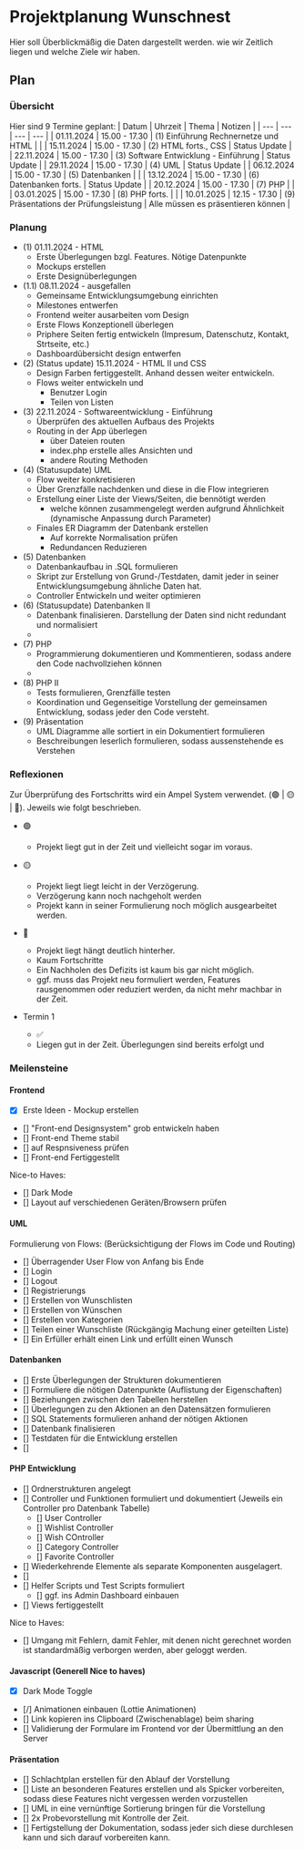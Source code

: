 # Projektplanung Wunschnest

Hier soll Überblickmäßig die Daten dargestellt werden. wie wir Zeitlich liegen und welche Ziele wir haben.

## Plan

### Übersicht

Hier sind 9 Termine geplant:
| Datum | Uhrzeit | Thema | Notizen |
| --- | --- | --- | --- |
| 01.11.2024 | 15.00 - 17.30 | (1) Einführung Rechnernetze und HTML | |
| 15.11.2024 | 15.00 - 17.30 | (2) HTML forts., CSS | Status Update |
| 22.11.2024 | 15.00 - 17.30 | (3) Software Entwicklung - Einführung | Status Update |
| 29.11.2024 | 15.00 - 17.30 | (4) UML | Status Update |
| 06.12.2024 | 15.00 - 17.30 | (5) Datenbanken | |
| 13.12.2024 | 15.00 - 17.30 | (6) Datenbanken forts. | Status Update |
| 20.12.2024 | 15.00 - 17.30 | (7) PHP | |
| 03.01.2025 | 15.00 - 17.30 | (8) PHP forts. | |
| 10.01.2025 | 12.15 - 17.30 | (9) Präsentations der Prüfungsleistung | Alle müssen es präsentieren können |

### Planung

- (1) 01.11.2024 - HTML
  - Erste Überlegungen bzgl. Features. Nötige Datenpunkte
  - Mockups erstellen
  - Erste Designüberlegungen
- (1.1) 08.11.2024 - ausgefallen
  - Gemeinsame Entwicklungsumgebung einrichten
  - Milestones entwerfen
  - Frontend weiter ausarbeiten vom Design
  - Erste Flows Konzeptionell überlegen
  - Priphere Seiten fertig entwickeln (Impresum, Datenschutz, Kontakt, Strtseite, etc.)
  - Dashboardübersicht design entwerfen
- (2) (Status update) 15.11.2024 - HTML II und CSS
  - Design Farben fertiggestellt. Anhand dessen weiter entwickeln.
  - Flows weiter entwickeln und
    - Benutzer Login
    - Teilen von Listen
- (3) 22.11.2024 - Softwareentwicklung - Einführung
  - Überprüfen des aktuellen Aufbaus des Projekts
  - Routing in der App überlegen
    - über Dateien routen
    - index.php erstelle alles Ansichten und
    - andere Routing Methoden
- (4) (Statusupdate) UML
  - Flow weiter konkretisieren
  - Über Grenzfälle nachdenken und diese in die Flow integrieren
  - Erstellung einer Liste der Views/Seiten, die bennötigt werden
    - welche können zusammengelegt werden aufgrund Ähnlichkeit (dynamische Anpassung durch Parameter)
  - Finales ER Diagramm der Datenbank erstellen
    - Auf korrekte Normalisation prüfen
    - Redundancen Reduzieren
- (5) Datenbanken
  - Datenbankaufbau in .SQL formulieren
  - Skript zur Erstellung von Grund-/Testdaten, damit jeder in seiner Entwicklungsumgebung ähnliche Daten hat.
  - Controller Entwickeln und weiter optimieren
- (6) (Statusupdate) Datenbanken II
  - Datenbank finalisieren. Darstellung der Daten sind nicht redundant und normalisiert
  -
- (7) PHP
  - Programmierung dokumentieren und Kommentieren, sodass andere den Code nachvollziehen können
  -
- (8) PHP II
  - Tests formulieren, Grenzfälle testen
  - Koordination und Gegenseitige Vorstellung der gemeinsamen Entwicklung, sodass jeder den Code versteht.
- (9) Präsentation
  - UML Diagramme alle sortiert in ein Dokumentiert formulieren
  - Beschreibungen leserlich formulieren, sodass aussenstehende es Verstehen

### Reflexionen

Zur Überprüfung des Fortschritts wird ein Ampel System verwendet. (🟢 | 🟡 | 🔴). Jeweils wie folgt beschrieben.

- 🟢
  - Projekt liegt gut in der Zeit und vielleicht sogar im voraus.
- 🟡
  - Projekt liegt liegt leicht in der Verzögerung.
  - Verzögerung kann noch nachgeholt werden
  - Projekt kann in seiner Formulierung noch möglich ausgearbeitet werden.
- 🔴

  - Projekt liegt hängt deutlich hinterher.
  - Kaum Fortschritte
  - Ein Nachholen des Defizits ist kaum bis gar nicht möglich.
  - ggf. muss das Projekt neu formuliert werden, Features rausgenommen oder reduziert werden, da nicht mehr machbar in der Zeit.

- Termin 1
  - ✅
  - Liegen gut in der Zeit. Überlegungen sind bereits erfolgt und

### Meilensteine

#### Frontend

- [x] Erste Ideen - Mockup erstellen
- [] "Front-end Designsystem" grob entwickeln haben
- [] Front-end Theme stabil
- [] auf Respnsiveness prüfen
- [] Front-end Fertiggestellt

Nice-to Haves:

- [] Dark Mode
- [] Layout auf verschiedenen Geräten/Browsern prüfen

#### UML

Formulierung von Flows: (Berücksichtigung der Flows im Code und Routing)

- [] Überragender User Flow von Anfang bis Ende
- [] Login
- [] Logout
- [] Registrierungs
- [] Erstellen von Wunschlisten
- [] Erstellen von Wünschen
- [] Erstellen von Kategorien
- [] Teilen einer Wunschliste (Rückgängig Machung einer geteilten Liste)
- [] Ein Erfüller erhält einen Link und erfüllt einen Wunsch

#### Datenbanken

- [] Erste Überlegungen der Strukturen dokumentieren
- [] Formuliere die nötigen Datenpunkte (Auflistung der Eigenschaften)
- [] Beziehungen zwischen den Tabellen herstellen
- [] Überlegungen zu den Aktionen an den Datensätzen formulieren
- [] SQL Statements formulieren anhand der nötigen Aktionen
- [] Datenbank finalisieren
- [] Testdaten für die Entwicklung erstellen
- []

#### PHP Entwicklung

- [] Ordnerstrukturen angelegt
- [] Controller und Funktionen formuliert und dokumentiert (Jeweils ein Controller pro Datenbank Tabelle)
  - [] User Controller
  - [] Wishlist Controller
  - [] Wish COntroller
  - [] Category Controller
  - [] Favorite Controller
- [] Wiederkehrende Elemente als separate Komponenten ausgelagert.
- []
- [] Helfer Scripts und Test Scripts formuliert
  - [] ggf. ins Admin Dashboard einbauen
- [] Views fertiggestellt

Nice to Haves:

- [] Umgang mit Fehlern, damit Fehler, mit denen nicht gerechnet worden ist standardmäßig verborgen werden, aber geloggt werden.

#### Javascript (Generell Nice to haves)

- [x] Dark Mode Toggle
- [/] Animationen einbauen (Lottie Animationen)
- [] Link kopieren ins Clipboard (Zwischenablage) beim sharing
- [] Validierung der Formulare im Frontend vor der Übermittlung an den Server

#### Präsentation

- [] Schlachtplan erstellen für den Ablauf der Vorstellung
- [] Liste an besonderen Features erstellen und als Spicker vorbereiten, sodass diese Features nicht vergessen werden vorzustellen
- [] UML in eine vernünftige Sortierung bringen für die Vorstellung
- [] 2x Probevorstellung mit Kontrolle der Zeit.
- [] Fertigstellung der Dokumentation, sodass jeder sich diese durchlesen kann und sich darauf vorbereiten kann.
